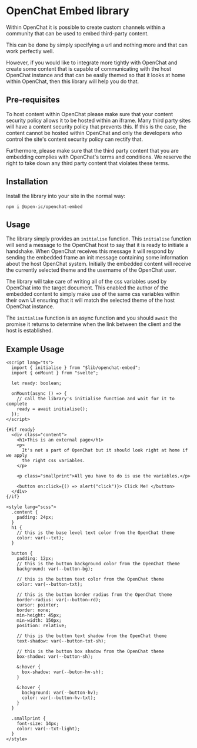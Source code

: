 # OpenChat Embed library

Within OpenChat it is possible to create custom channels within a community that can be used to embed third-party content.

This can be done by simply specifying a url and nothing more and that can work perfectly well.

However, if you would like to integrate more tightly with OpenChat and create some content that is capable of communicating with the host OpenChat instance and that can be easily themed so that it looks at home within OpenChat, then this library will help you do that.

## Pre-requisites

To host content within OpenChat please make sure that your content security policy allows it to be hosted within an iframe. Many third party sites will have a content security policy that prevents this. If this is the case, the content cannot be hosted within OpenChat and only the developers who control the site's content security policy can rectify that.

Furthermore, please make sure that the third party content that you are embedding complies with OpenChat's terms and conditions. We reserve the right to take down any third party content that violates these terms.

## Installation

Install the library into your site in the normal way:

```
npm i @open-ic/openchat-embed
```

## Usage

The library simply provides an `initialise` function. This `initialise` function will send a message to the OpenChat host to say that it is ready to initiate a handshake. When OpenChat receives this message it will respond by sending the embedded frame an init message containing some information about the host OpenChat system. Initially the embedded content will receive the currently selected theme and the username of the OpenChat user.

The library will take care of writing all of the css variables used by OpenChat into the target document. This enabled the author of the embedded content to simply make use of the same css variables within their own UI ensuring that it will match the selected theme of the host OpenChat instance.

The `initialise` function is an async function and you should `await` the promise it returns to determine when the link between the client and the host is established.

## Example Usage

```
<script lang="ts">
  import { initialise } from "$lib/openchat-embed";
  import { onMount } from "svelte";

  let ready: boolean;

  onMount(async () => {
    // call the library's initialise function and wait for it to complete
    ready = await initialise();
  });
</script>

{#if ready}
  <div class="content">
    <h1>This is an external page</h1>
    <p>
      It's not a part of OpenChat but it should look right at home if we apply
      the right css variables.
    </p>

    <p class="smallprint">All you have to do is use the variables.</p>

    <button on:click={() => alert("click")}> Click Me! </button>
  </div>
{/if}

<style lang="scss">
  .content {
    padding: 24px;
  }
  h1 {
    // this is the base level text color from the OpenChat theme
    color: var(--txt);
  }

  button {
    padding: 12px;
    // this is the button background color from the OpenChat theme
    background: var(--button-bg);

    // this is the button text color from the OpenChat theme
    color: var(--button-txt);

    // this is the button border radius from the OpenChat theme
    border-radius: var(--button-rd);
    cursor: pointer;
    border: none;
    min-height: 45px;
    min-width: 150px;
    position: relative;

    // this is the button text shadow from the OpenChat theme
    text-shadow: var(--button-txt-sh);

    // this is the button box shadow from the OpenChat theme
    box-shadow: var(--button-sh);

    &:hover {
      box-shadow: var(--buton-hv-sh);
    }

    &:hover {
      background: var(--button-hv);
      color: var(--button-hv-txt);
    }
  }

  .smallprint {
    font-size: 14px;
    color: var(--txt-light);
  }
</style>
```
